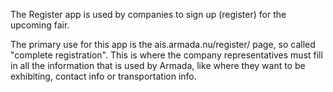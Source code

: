 The Register app is used by companies to sign up (register) for the upcoming fair.

The primary use for this app is the ais.armada.nu/register/ page, so called "complete registration". This is where the company representatives must fill in all the information that is used by Armada, like where they want to be exhibiting, contact info or transportation info.

